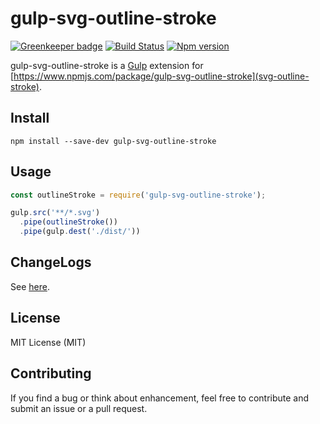 # gulp-svg-outline-stroke

[![Greenkeeper badge](https://badges.greenkeeper.io/mjeanroy/gulp-svg-outline-stroke.svg)](https://greenkeeper.io/)
[![Build Status](https://travis-ci.org/mjeanroy/gulp-svg-outline-stroke.svg?branch=master)](https://travis-ci.org/mjeanroy/gulp-svg-outline-stroke)
[![Npm version](https://badge.fury.io/js/gulp-svg-outline-stroke.svg)](https://badge.fury.io/js/gulp-svg-outline-stroke)

gulp-svg-outline-stroke is a [Gulp](https://github.com/gulpjs/gulp) extension for [https://www.npmjs.com/package/gulp-svg-outline-stroke](svg-outline-stroke).

## Install

`npm install --save-dev gulp-svg-outline-stroke`

## Usage

```javascript
const outlineStroke = require('gulp-svg-outline-stroke');

gulp.src('**/*.svg')
  .pipe(outlineStroke())
  .pipe(gulp.dest('./dist/'))
```


## ChangeLogs

See [here](https://github.com/mjeanroy/gulp-svg-outline-stroke/blob/master/CHANGELOG.md).

## License

MIT License (MIT)

## Contributing

If you find a bug or think about enhancement, feel free to contribute and submit an issue or a pull request.
